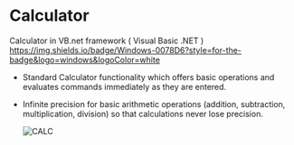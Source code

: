 # Calculator
Calculator in VB.net framework ( Visual Basic .NET )
https://img.shields.io/badge/Windows-0078D6?style=for-the-badge&logo=windows&logoColor=white

- Standard Calculator functionality which offers basic operations and evaluates commands immediately as they are entered.
- Infinite precision for basic arithmetic operations (addition, subtraction, multiplication, division) so that calculations never lose precision.
 
     ![CALC](https://user-images.githubusercontent.com/87913082/162619061-2233175e-b831-4bcf-9720-956cf9e05df8.PNG)
